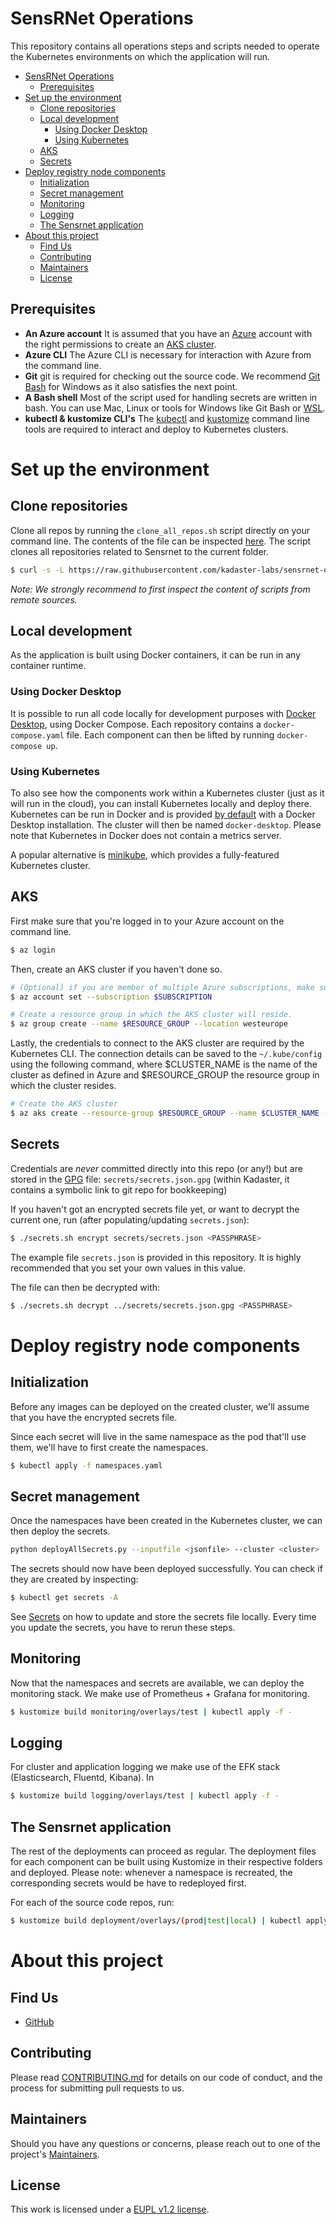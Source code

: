 # SensRNet Operations

This repository contains all operations steps and scripts needed to operate the Kubernetes environments on which the application will run.

- [SensRNet Operations](#sensrnet-operations)
  - [Prerequisites](#prerequisites)
- [Set up the environment](#set-up-the-environment)
  - [Clone repositories](#clone-repositories)
  - [Local development](#local-development)
    - [Using Docker Desktop](#using-docker-desktop)
    - [Using Kubernetes](#using-kubernetes)
  - [AKS](#aks)
  - [Secrets](#secrets)
- [Deploy registry node components](#deploy-registry-node-components)
  - [Initialization](#initialization)
  - [Secret management](#secret-management)
  - [Monitoring](#monitoring)
  - [Logging](#logging)
  - [The Sensrnet application](#the-sensrnet-application)
- [About this project](#about-this-project)
  - [Find Us](#find-us)
  - [Contributing](#contributing)
  - [Maintainers <a name="maintainers"></a>](#maintainers-)
  - [License](#license)

## Prerequisites
- **An Azure account** 
  It is assumed that you have an [Azure](https://azure.microsoft.com/en-us/) account with the right permissions to create an [AKS cluster](https://azure.microsoft.com/en-us/services/kubernetes-service/).
- **Azure CLI** The Azure CLI is necessary for interaction with Azure from the command line.
- **Git** git is required for checking out the source code. We recommend [Git Bash](https://gitforwindows.org/) for Windows as it also satisfies the next point.
- **A Bash shell** Most of the script used for handling secrets are written in bash. You can use Mac, Linux or tools for Windows like Git Bash or [WSL](https://docs.microsoft.com/en-us/windows/wsl/install-win10).
- **kubectl & kustomize CLI's** The [kubectl](https://kubernetes.io/docs/tasks/tools/install-kubectl/) and [kustomize](https://kubectl.docs.kubernetes.io/installation/kustomize/) command line tools are required to interact and deploy to Kubernetes clusters. 

# Set up the environment
## Clone repositories
Clone all repos by running the `clone_all_repos.sh` script directly on your command line. The contents of the file can be inspected [here](
  https://github.com/kadaster-labs/sensrnet-ops/blob/master/clone_all_repos.sh). The script clones all repositories related to Sensrnet to the current folder.

```bash
$ curl -s -L https://raw.githubusercontent.com/kadaster-labs/sensrnet-ops/master/clone_all_repos.sh | bash
```
*Note: We strongly recommend to first inspect the content of scripts from remote sources.*

## Local development
As the application is built using Docker containers, it can be run in any container runtime. 
### Using Docker Desktop
It is possible to run all code locally for development purposes with [Docker Desktop](https://www.docker.com/products/docker-desktop), using Docker Compose. Each repository contains a `docker-compose.yaml` file. Each component can then be lifted by running `docker-compose up`.

### Using Kubernetes
To also see how the components work within a Kubernetes cluster (just as it will run in the cloud), you can install Kubernetes locally and deploy there. Kubernetes can be run in Docker and is provided [by default](https://www.docker.com/products/kubernetes) with a Docker Desktop installation. The cluster will then be named `docker-desktop`. Please note that Kubernetes in Docker does not contain a metrics server.

A popular alternative is [minikube](https://kubernetes.io/docs/tasks/tools/), which provides a fully-featured Kubernetes cluster.

## AKS
First make sure that you're logged in to your Azure account on the command line.
```bash
$ az login
```

Then, create an AKS cluster if you haven't done so.
```bash
# (Optional) if you are member of multiple Azure subscriptions, make sure you set the tool to operate in the right one
$ az account set --subscription $SUBSCRIPTION

# Create a resource group in which the AKS cluster will reside.
$ az group create --name $RESOURCE_GROUP --location westeurope
```

Lastly, the credentials to connect to the AKS cluster are required by the Kubernetes CLI. The connection details can be saved to the `~/.kube/config` using the following command, where $CLUSTER_NAME is the name of the cluster as defined in Azure and $RESOURCE_GROUP the resource group in which the cluster resides.
```bash
# Create the AKS cluster
$ az aks create --resource-group $RESOURCE_GROUP --name $CLUSTER_NAME --generate-ssh-keys
```

## Secrets
Credentials are _never_ committed directly into this repo (or any!) but are stored in the [GPG](https://www.if-not-true-then-false.com/2010/linux-encrypt-files-decrypt-files-gpg-interactive-non-interactive/) file: `secrets/secrets.json.gpg` (within Kadaster, it contains a symbolic link to git repo for bookkeeping)

If you haven't got an encrypted secrets file yet, or want to decrypt the current one, run (after populating/updating `secrets.json`):
```bash
$ ./secrets.sh encrypt secrets/secrets.json <PASSPHRASE>
```
The example file `secrets.json` is provided in this repository. It is highly recommended that you set your own values in this value.

The file can then be decrypted with:
```bash
$ ./secrets.sh decrypt ../secrets/secrets.json.gpg <PASSPHRASE>
```

# Deploy registry node components

## Initialization
Before any images can be deployed on the created cluster, we'll assume that you have the encrypted secrets file.

Since each secret will live in the same namespace as the pod that'll use them, we'll have to first create the namespaces.
```bash
$ kubectl apply -f namespaces.yaml
```

## Secret management
Once the namespaces have been created in the Kubernetes cluster, we can then deploy the secrets.
```bash
python deployAllSecrets.py --inputfile <jsonfile> --cluster <cluster>
```

The secrets should now have been deployed successfully. You can check if they are created by inspecting:
```bash
$ kubectl get secrets -A
```

See [Secrets](#Secrets) on how to update and store the secrets file locally. Every time you update the secrets, you have to rerun these steps.

## Monitoring
Now that the namespaces and secrets are available, we can deploy the monitoring stack. We make use of Prometheus + Grafana for monitoring.
```bash
$ kustomize build monitoring/overlays/test | kubectl apply -f -
```

## Logging
For cluster and application logging we make use of the EFK stack (Elasticsearch, Fluentd, Kibana). In 
```bash
$ kustomize build logging/overlays/test | kubectl apply -f -
```

## The Sensrnet application
The rest of the deployments can proceed as regular. The deployment files for each component can be built using Kustomize in their respective folders and deployed. Please note: whenever a namespace is recreated, the corresponding secrets would be have to redeployed first.

For each of the source code repos, run:
```bash
$ kustomize build deployment/overlays/(prod|test|local) | kubectl apply -f -
```

# About this project
## Find Us

* [GitHub](https://github.com/kadaster-labs/sensrnet-home)

## Contributing

Please read [CONTRIBUTING.md](CONTRIBUTING.md) for details on our code of conduct, and the process for submitting pull requests to us.

## Maintainers <a name="maintainers"></a>

Should you have any questions or concerns, please reach out to one of the project's [Maintainers](./MAINTAINERS.md).

## License

This work is licensed under a [EUPL v1.2 license](./LICENSE.md).

